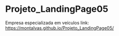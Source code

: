 # Projeto_LandingPage05
 Empresa especializada em veículos
 link: https://montalvas.github.io/Projeto_LandingPage05/
